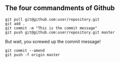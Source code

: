 ## The four commandments of Github ##

    git pull git@github.com:user/repository.git
    git add .
    git commit -m "This is the commit message"
    git push git@github.com:user/repository.git master

But wait, you screwed up the commit message!

    git commit --amend
    git push -f origin master

